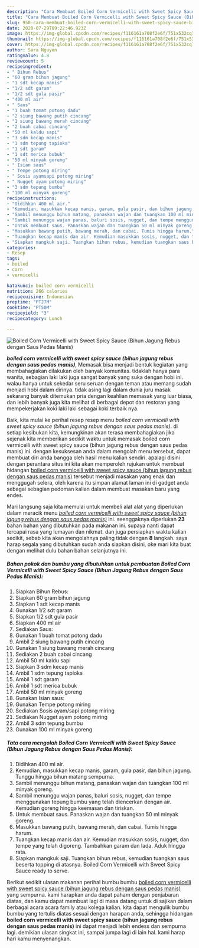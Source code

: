 ```yaml
---
description: "Cara Membuat Boiled Corn Vermicelli with Sweet Spicy Sauce (Bihun Jagung Rebus dengan Saus Pedas Manis), Sempurna"
title: "Cara Membuat Boiled Corn Vermicelli with Sweet Spicy Sauce (Bihun Jagung Rebus dengan Saus Pedas Manis), Sempurna"
slug: 950-cara-membuat-boiled-corn-vermicelli-with-sweet-spicy-sauce-bihun-jagung-rebus-dengan-saus-pedas-manis-sempurna
date: 2020-07-29T09:22:46.923Z
image: https://img-global.cpcdn.com/recipes/f116161a708f2e6f/751x532cq70/boiled-corn-vermicelli-with-sweet-spicy-sauce-bihun-jagung-rebus-dengan-saus-pedas-manis-foto-resep-utama.jpg
thumbnail: https://img-global.cpcdn.com/recipes/f116161a708f2e6f/751x532cq70/boiled-corn-vermicelli-with-sweet-spicy-sauce-bihun-jagung-rebus-dengan-saus-pedas-manis-foto-resep-utama.jpg
cover: https://img-global.cpcdn.com/recipes/f116161a708f2e6f/751x532cq70/boiled-corn-vermicelli-with-sweet-spicy-sauce-bihun-jagung-rebus-dengan-saus-pedas-manis-foto-resep-utama.jpg
author: Sara Nguyen
ratingvalue: 4.8
reviewcount: 5
recipeingredient:
- " Bihun Rebus"
- "60 gram bihun jagung"
- "1 sdt kecap manis"
- "1/2 sdt garam"
- "1/2 sdt gula pasir"
- "400 ml air"
- " Saus"
- "1 buah tomat potong dadu"
- "2 siung bawang putih cincang"
- "1 siung bawang merah cincang"
- "2 buah cabai cincang"
- "50 ml kaldu sapi"
- "3 sdm kecap manis"
- "1 sdm tepung tapioka"
- "1 sdt garam"
- "1 sdt merica bubuk"
- "50 ml minyak goreng"
- " Isian saus"
- " Tempe potong miring"
- " Sosis ayamsapi potong miring"
- " Nugget ayam potong miring"
- "3 sdm tepung bumbu"
- "100 ml minyak goreng"
recipeinstructions:
- "Didihkan 400 ml air."
- "Kemudian, masukkan kecap manis, garam, gula pasir, dan bihun jagung. Tunggu hingga bihun matang sempurna."
- "Sambil menunggu bihun matang, panaskan wajan dan tuangkan 100 ml minyak goreng."
- "Sambil menunggu wajan panas, baluri sosis, nugget, dan tempe menggunakan tepung bumbu yang telah diencerkan dengan air. Kemudian goreng hingga keemasan dan tiriskan."
- "Untuk membuat saus. Panaskan wajan dan tuangkan 50 ml minyak goreng."
- "Masukkan bawang putih, bawang merah, dan cabai. Tumis hingga harum."
- "Tuangkan kecap manis dan air. Kemudian masukkan sosis, nugget, dan tempe yang telah digoreng. Tambahkan garam dan lada. Aduk hingga rata."
- "Siapkan mangkuk saji. Tuangkan bihun rebus, kemudian tuangkan saus beserta topping di atasnya. Boiled Corn Vermicelli with Sweet Spicy Sauce ready to serve."
categories:
- Resep
tags:
- boiled
- corn
- vermicelli

katakunci: boiled corn vermicelli 
nutrition: 266 calories
recipecuisine: Indonesian
preptime: "PT27M"
cooktime: "PT50M"
recipeyield: "3"
recipecategory: Lunch

---
```



![Boiled Corn Vermicelli with Sweet Spicy Sauce (Bihun Jagung Rebus dengan Saus Pedas Manis)](https://img-global.cpcdn.com/recipes/f116161a708f2e6f/751x532cq70/boiled-corn-vermicelli-with-sweet-spicy-sauce-bihun-jagung-rebus-dengan-saus-pedas-manis-foto-resep-utama.jpg)

<b><i>boiled corn vermicelli with sweet spicy sauce (bihun jagung rebus dengan saus pedas manis)</i></b>, Memasak bisa menjadi bentuk kegiatan yang membahagiakan dilakukan oleh banyak komunitas. tidaklah hanya para wanita, sebagian laki laki juga sangat banyak yang suka dengan hobi ini. walau hanya untuk sekedar seru seruan dengan teman atau memang sudah menjadi hobi dalam dirinya. tidak asing lagi dalam dunia juru masak sekarang banyak ditemukan pria dengan keahlian memasak yang luar biasa, dan lebih banyak juga kita melihat di berbagai depot dan restoran yang mempekerjakan koki laki laki sebagai koki terbaik nya.



Baik, kita mulai ke perihal resep resep menu <i>boiled corn vermicelli with sweet spicy sauce (bihun jagung rebus dengan saus pedas manis)</i>. di setiap kesibukan kita, kemungkinan akan terasa membahagiakan jika sejenak kita memberikan sedikit waktu untuk memasak boiled corn vermicelli with sweet spicy sauce (bihun jagung rebus dengan saus pedas manis) ini. dengan kesuksesan anda dalam mengolah menu tersebut, dapat membuat diri anda bangga oleh hasil menu kalian sendiri. apalagi disini dengan perantara situs ini kita akan memperoleh rujukan untuk membuat hidangan <u>boiled corn vermicelli with sweet spicy sauce (bihun jagung rebus dengan saus pedas manis)</u> tersebut menjadi masakan yang enak dan menggugah selera, oleh karena itu simpan alamat laman ini di gadget anda sebagai sebagian pedoman kalian dalam membuat masakan baru yang endes.


Mari langsung saja kita memulai untuk membeli alat alat yang diperlukan dalam meracik menu <u><i>boiled corn vermicelli with sweet spicy sauce (bihun jagung rebus dengan saus pedas manis)</i></u> ini. seenggaknya diperlukan <b>23</b> bahan bahan yang dibutuhkan pada makanan ini. supaya nanti dapat tercapai rasa yang lumayan dan nikmat. dan juga persiapkan waktu kalian sedikit, sebab kita akan mengolahnya paling tidak dengan <b>8</b> langkah. saya harap segala yang dibutuhkan sudah anda siapkan disini, oke mari kita buat dengan melihat dulu bahan bahan selanjutnya ini.

<!--inarticleads1-->

##### Bahan pokok dan bumbu yang dibutuhkan untuk pembuatan Boiled Corn Vermicelli with Sweet Spicy Sauce (Bihun Jagung Rebus dengan Saus Pedas Manis):

1. Siapkan  Bihun Rebus:
1. Siapkan 60 gram bihun jagung
1. Siapkan 1 sdt kecap manis
1. Gunakan 1/2 sdt garam
1. Siapkan 1/2 sdt gula pasir
1. Siapkan 400 ml air
1. Sediakan  Saus:
1. Gunakan 1 buah tomat potong dadu
1. Ambil 2 siung bawang putih cincang
1. Gunakan 1 siung bawang merah cincang
1. Sediakan 2 buah cabai cincang
1. Ambil 50 ml kaldu sapi
1. Siapkan 3 sdm kecap manis
1. Ambil 1 sdm tepung tapioka
1. Ambil 1 sdt garam
1. Ambil 1 sdt merica bubuk
1. Ambil 50 ml minyak goreng
1. Gunakan  Isian saus:
1. Gunakan  Tempe potong miring
1. Sediakan  Sosis ayam/sapi potong miring
1. Sediakan  Nugget ayam potong miring
1. Ambil 3 sdm tepung bumbu
1. Gunakan 100 ml minyak goreng




<!--inarticleads2-->

##### Tata cara mengolah Boiled Corn Vermicelli with Sweet Spicy Sauce (Bihun Jagung Rebus dengan Saus Pedas Manis):

1. Didihkan 400 ml air.
1. Kemudian, masukkan kecap manis, garam, gula pasir, dan bihun jagung. Tunggu hingga bihun matang sempurna.
1. Sambil menunggu bihun matang, panaskan wajan dan tuangkan 100 ml minyak goreng.
1. Sambil menunggu wajan panas, baluri sosis, nugget, dan tempe menggunakan tepung bumbu yang telah diencerkan dengan air. Kemudian goreng hingga keemasan dan tiriskan.
1. Untuk membuat saus. Panaskan wajan dan tuangkan 50 ml minyak goreng.
1. Masukkan bawang putih, bawang merah, dan cabai. Tumis hingga harum.
1. Tuangkan kecap manis dan air. Kemudian masukkan sosis, nugget, dan tempe yang telah digoreng. Tambahkan garam dan lada. Aduk hingga rata.
1. Siapkan mangkuk saji. Tuangkan bihun rebus, kemudian tuangkan saus beserta topping di atasnya. Boiled Corn Vermicelli with Sweet Spicy Sauce ready to serve.




Berikut sedikit ulasan makanan perihal bumbu bumbu <u>boiled corn vermicelli with sweet spicy sauce (bihun jagung rebus dengan saus pedas manis)</u> yang sempurna. kami harapkan anda dapat paham dengan penjabaran diatas, dan kamu dapat membuat lagi di masa datang untuk di sajikan dalam berbagai acara acara family atau kolega kalian. kita dapat mengulik bumbu bumbu yang tertulis diatas sesuai dengan harapan anda, sehingga hidangan <b>boiled corn vermicelli with sweet spicy sauce (bihun jagung rebus dengan saus pedas manis)</b> ini dapat menjadi lebih endess dan sempurna lagi. demikian ulasan singkat ini, sampai jumpa lagi di lain hal. kami harap hari kamu menyenangkan.
